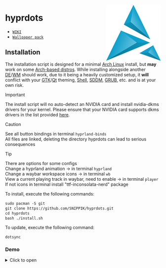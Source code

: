 [<img align="right" alt="Avatar" width="px" src="/Files/Configs/waybar/icons/artics.png" />]()

# hyprdots
- [`WIKI`](https://wiki.hyprland.org/)
- [`Wallpaper pack`](https://drive.google.com/file/d/12c7wgWHIAVtFP9TloSiHun5OWWA5OVtm/view?usp=sharing)

## Installation
The installation script is designed for a minimal [Arch Linux](https://wiki.archlinux.org/title/Arch_Linux) install, but **may** work on some [Arch-based distros](https://wiki.archlinux.org/title/Arch-based_distributions).
While installing alongside another [DE](https://wiki.archlinux.org/title/Desktop_environment)/[WM](https://wiki.archlinux.org/title/Window_manager) should work, due to it being a heavily customized setup, it **will** conflict with your [GTK](https://wiki.archlinux.org/title/GTK)/[Qt](https://wiki.archlinux.org/title/Qt) theming, [Shell](https://wiki.archlinux.org/title/Command-line_shell), [SDDM](https://wiki.archlinux.org/title/SDDM), [GRUB](https://wiki.archlinux.org/title/GRUB), etc. and is at your own risk.

> [!IMPORTANT]
> The install script will no auto-detect an NVIDIA card and install nvidia-dkms drivers for your kernel.
> Please ensure that your NVIDIA card supports dkms drivers in the list provided [here](https://wiki.archlinux.org/title/NVIDIA).

> [!CAUTION]
> See all button bindings in terminal `hyprland-binds`\
> All files are linked, deleting the directory hyprdots can lead to serious consequences

> [!TIP]
> There are options for some configs\
> Change a hyprland animation -> in terminal `hyprland`\
> Change a waybar workspace icons -> in terminal `wb`\
> View a current playing track in waybar, need to enable -> in terminal `player`\
> If not icons in terminal install "ttf-inconsolata-nerd" package
>
To install, execute the following commands:

```shell
sudo pacman -S git
git clone https://github.com/SNIPPIK/hyprdots.git
cd hyprdots
bash ./install.sh
```

To update, execute the following command:
```shell
dotsync
```

### Demo
<details close>
  <summary>Click to open</summary>

### v0.4.2
https://github.com/user-attachments/assets/5ed135e8-7f4b-4bb9-8d18-47155d76ef8a

### v0.4.1
https://github.com/SNIPPIK/hyprdots/assets/55327334/6c2cb8af-4925-4a5f-8c30-fa2e0ff5645b

### v0.4.0
https://github.com/SNIPPIK/hyprdots/assets/55327334/b422217b-093d-4c3b-a794-107f338bf57f

### v0.3.7
https://github.com/SNIPPIK/hyprdots/assets/55327334/d5334aea-10f4-4cae-ba45-64601710b47e

### v0.3.6
https://github.com/SNIPPIK/hypr/assets/55327334/4f87c371-f9e6-49a0-be76-43043f0bc09d

### v0.3.5
https://github.com/SNIPPIK/hypr/assets/55327334/ee8311fa-9d7b-44ff-8cad-7f1664d6b64b

### v0.3.1
https://github.com/SNIPPIK/hypr/assets/55327334/d90cdc7d-e17b-44e9-92fe-cbd23974aeef

### v0.3
https://github.com/SNIPPIK/hypr/assets/55327334/a507a715-4059-43d5-9527-70f0326013bc

### v0.2
https://github.com/SNIPPIK/hypr/assets/55327334/82e32e37-a3f0-43ed-8316-4a1910d2dd88

### v0.1
https://github.com/SNIPPIK/hypr/assets/55327334/8974acd6-3414-4e40-8881-17074f717693
</details>
